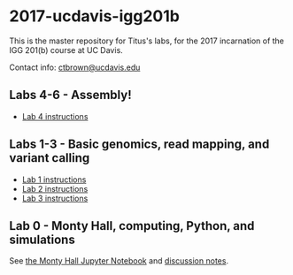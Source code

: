 # 2017-ucdavis-igg201b

This is the master repository for Titus's labs, for the 2017 incarnation
of the IGG 201(b) course at UC Davis.

Contact info: [ctbrown@ucdavis.edu](mailto:ctbrown@ucdavis.edu)

Labs 4-6 - Assembly!
--------------------

* [Lab 4 instructions](lab4/README.md)

Labs 1-3 - Basic genomics, read mapping, and variant calling
------------------------------------------------------------

* [Lab 1 instructions](lab1/README.md)
* [Lab 2 instructions](lab2/README.md)
* [Lab 3 instructions](lab3/README.md)

Lab 0 - Monty Hall, computing, Python, and simulations
------------------------------------------------------

See [the Monty Hall Jupyter Notebook](lab0/monty-hall.ipynb) and
[discussion notes](lab0/README.md).

